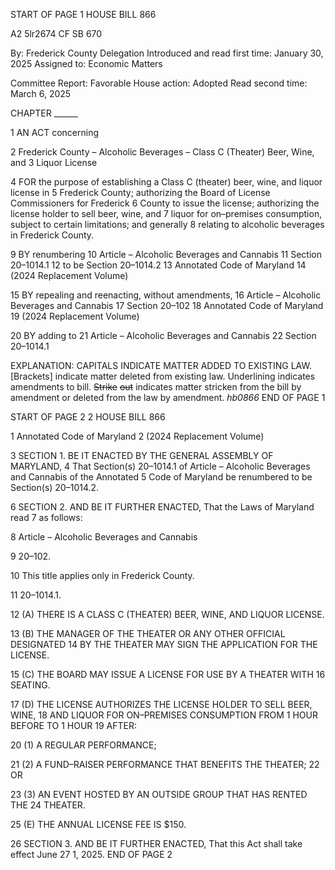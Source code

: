 START OF PAGE 1
HOUSE BILL 866

A2 5lr2674
CF SB 670

By: Frederick County Delegation
Introduced and read first time: January 30, 2025
Assigned to: Economic Matters

Committee Report: Favorable
House action: Adopted
Read second time: March 6, 2025

CHAPTER ______

1 AN ACT concerning

2 Frederick County – Alcoholic Beverages – Class C (Theater) Beer, Wine, and
3 Liquor License

4 FOR the purpose of establishing a Class C (theater) beer, wine, and liquor license in
5 Frederick County; authorizing the Board of License Commissioners for Frederick
6 County to issue the license; authorizing the license holder to sell beer, wine, and
7 liquor for on–premises consumption, subject to certain limitations; and generally
8 relating to alcoholic beverages in Frederick County.

9 BY renumbering
10 Article – Alcoholic Beverages and Cannabis
11 Section 20–1014.1
12 to be Section 20–1014.2
13 Annotated Code of Maryland
14 (2024 Replacement Volume)

15 BY repealing and reenacting, without amendments,
16 Article – Alcoholic Beverages and Cannabis
17 Section 20–102
18 Annotated Code of Maryland
19 (2024 Replacement Volume)

20 BY adding to
21 Article – Alcoholic Beverages and Cannabis
22 Section 20–1014.1

EXPLANATION: CAPITALS INDICATE MATTER ADDED TO EXISTING LAW.
[Brackets] indicate matter deleted from existing law.
Underlining indicates amendments to bill.
~~Strike~~ ~~out~~ indicates matter stricken from the bill by amendment or deleted from the law by
amendment. *hb0866*
END OF PAGE 1

START OF PAGE 2
2 HOUSE BILL 866

1 Annotated Code of Maryland
2 (2024 Replacement Volume)

3 SECTION 1. BE IT ENACTED BY THE GENERAL ASSEMBLY OF MARYLAND,
4 That Section(s) 20–1014.1 of Article – Alcoholic Beverages and Cannabis of the Annotated
5 Code of Maryland be renumbered to be Section(s) 20–1014.2.

6 SECTION 2. AND BE IT FURTHER ENACTED, That the Laws of Maryland read
7 as follows:

8 Article – Alcoholic Beverages and Cannabis

9 20–102.

10 This title applies only in Frederick County.

11 20–1014.1.

12 (A) THERE IS A CLASS C (THEATER) BEER, WINE, AND LIQUOR LICENSE.

13 (B) THE MANAGER OF THE THEATER OR ANY OTHER OFFICIAL DESIGNATED
14 BY THE THEATER MAY SIGN THE APPLICATION FOR THE LICENSE.

15 (C) THE BOARD MAY ISSUE A LICENSE FOR USE BY A THEATER WITH
16 SEATING.

17 (D) THE LICENSE AUTHORIZES THE LICENSE HOLDER TO SELL BEER, WINE,
18 AND LIQUOR FOR ON–PREMISES CONSUMPTION FROM 1 HOUR BEFORE TO 1 HOUR
19 AFTER:

20 (1) A REGULAR PERFORMANCE;

21 (2) A FUND–RAISER PERFORMANCE THAT BENEFITS THE THEATER;
22 OR

23 (3) AN EVENT HOSTED BY AN OUTSIDE GROUP THAT HAS RENTED THE
24 THEATER.

25 (E) THE ANNUAL LICENSE FEE IS $150.

26 SECTION 3. AND BE IT FURTHER ENACTED, That this Act shall take effect June
27 1, 2025.
END OF PAGE 2